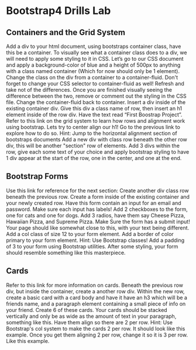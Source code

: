 # Bootstrap4 Drills Lab

## Containers and the Grid System
Add a div to your html document, using bootstraps container class, have this be a container.
To visually see what a container class does to a div, we will need to apply some styling to it in CSS. Let’s go to our CSS document and apply a background-color of blue and a height of 500px to anything with a class named container (Which for now should only be 1 element).
Change the class on the div from a container to a container-fluid. Don't forget to change your CSS selector to container-fluid as well! Refresh and take not of the differences. Once you are finished visually seeing the difference between the two, remove or comment out the styling in the CSS file.
Change the container-fluid back to container.
Insert a div inside of the existing container div. Give this div a class name of row, then insert an h1 element inside of the row div. Have the text read “First Boostrap Project”.
Refer to this link on the grid system to learn how rows and alignment work using bootstrap.
Lets try to center align our h1! Go to the previous link to explore how to do so.
Hint: Jump to the horizontal alignment section of bootstraps documents
Add a new div with class row beneath the other row div, this will be another "section" row of elements. Add 3 divs within the row, give each some text of your choice and apply bootstrap styling to have 1 div appear at the start of the row, one in the center, and one at the end.

## Bootstrap Forms
Use this link for reference for the next section:
Create another div class row beneath the previous row.
Create a form inside of the existing container and your newly created row.
Have this form contain an input for an email and password. Make sure each input has labels!
Add 2 checkboxes to the form, one for cats and one for dogs.
Add 3 radios, have them say Cheese Pizza, Hawaiian Pizza, and Supreme Pizza.
Make Sure the form has a submit input!
Your page should like somewhat close to this, with your text being different.
Add a col class of size 12 to your form element.
Add a border of color primary to your form element.
Hint: Use Bootstrap classes!
Add a padding of 3 to your form using Bootstrap utilities.
After some styling, your form should resemble something like this masterpiece.


## Cards
Refer to this link for more information on cards.
Beneath the previous row div, but inside the container, create a another row div.
Within the new row, create a basic card with a card body and have it have an h3 which will be a friends name, and a paragraph element containing a small piece of info on your friend. Create 6 of these cards.
Your cards should be stacked vertically and only be as wide as the amount of text in your paragraph, something like this.
Have them align so there are 2 per row.
Hint: Use Bootstrap's col system to make the cards 2 per row.
It should look like this example.
Once you get them aligning 2 per row, change it so it is 3 per row.
Like this example.
